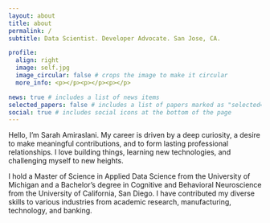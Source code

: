 ```yaml
---
layout: about
title: about
permalink: /
subtitle: Data Scientist. Developer Advocate. San Jose, CA.

profile:
  align: right
  image: self.jpg
  image_circular: false # crops the image to make it circular
  more_info: <p></p><p></p><p></p>

news: true # includes a list of news items
selected_papers: false # includes a list of papers marked as "selected={true}"
social: true # includes social icons at the bottom of the page
---
```

Hello, I’m Sarah Amiraslani. My career is driven by a deep curiosity, a desire to make meaningful contributions, and to form lasting professional relationships. I love building things, learning new technologies, and challenging myself to new heights.

I hold a Master of Science in Applied Data Science from the University of Michigan and a Bachelor’s degree in Cognitive and Behavioral Neuroscience from the University of California, San Diego. I have contributed my diverse skills to various industries from academic research, manufacturing, technology, and banking.
